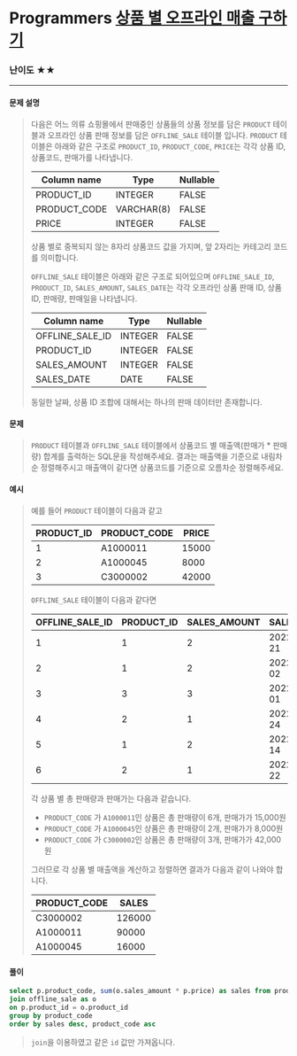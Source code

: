 # Programmers [상품 별 오프라인 매출 구하기](https://school.programmers.co.kr/learn/courses/30/lessons/131533)

### 난이도 ★★

---

#### 문제 설명

> 다음은 어느 의류 쇼핑몰에서 판매중인 상품들의 상품 정보를 담은 `PRODUCT` 테이블과 오프라인 상품 판매 정보를 담은 `OFFLINE_SALE` 테이블 입니다. `PRODUCT` 테이블은 아래와 같은 구조로 `PRODUCT_ID`, `PRODUCT_CODE`, `PRICE`는 각각 상품 ID, 상품코드, 판매가를 나타냅니다.
>
> | Column name  | Type       | Nullable |
> | ------------ | ---------- | -------- |
> | PRODUCT_ID   | INTEGER    | FALSE    |
> | PRODUCT_CODE | VARCHAR(8) | FALSE    |
> | PRICE        | INTEGER    | FALSE    |
>
> 상품 별로 중복되지 않는 8자리 상품코드 값을 가지며, 앞 2자리는 카테고리 코드를 의미합니다.
>
> `OFFLINE_SALE` 테이블은 아래와 같은 구조로 되어있으며 `OFFLINE_SALE_ID`, `PRODUCT_ID`, `SALES_AMOUNT`, `SALES_DATE`는 각각 오프라인 상품 판매 ID, 상품 ID, 판매량, 판매일을 나타냅니다.
>
> | Column name     | Type    | Nullable |
> | --------------- | ------- | -------- |
> | OFFLINE_SALE_ID | INTEGER | FALSE    |
> | PRODUCT_ID      | INTEGER | FALSE    |
> | SALES_AMOUNT    | INTEGER | FALSE    |
> | SALES_DATE      | DATE    | FALSE    |
>
> 동일한 날짜, 상품 ID 조합에 대해서는 하나의 판매 데이터만 존재합니다.

#### 문제

> `PRODUCT` 테이블과 `OFFLINE_SALE` 테이블에서 상품코드 별 매출액(판매가 * 판매량) 합계를 출력하는 SQL문을 작성해주세요. 결과는 매출액을 기준으로 내림차순 정렬해주시고 매출액이 같다면 상품코드를 기준으로 오름차순 정렬해주세요.

#### 예시

>예를 들어 `PRODUCT` 테이블이 다음과 같고
>
>| PRODUCT_ID | PRODUCT_CODE | PRICE |
>| ---------- | ------------ | ----- |
>| 1          | A1000011     | 15000 |
>| 2          | A1000045     | 8000  |
>| 3          | C3000002     | 42000 |
>
>`OFFLINE_SALE` 테이블이 다음과 같다면
>
>| OFFLINE_SALE_ID | PRODUCT_ID | SALES_AMOUNT | SALES_DATE |
>| --------------- | ---------- | ------------ | ---------- |
>| 1               | 1          | 2            | 2022-02-21 |
>| 2               | 1          | 2            | 2022-03-02 |
>| 3               | 3          | 3            | 2022-05-01 |
>| 4               | 2          | 1            | 2022-05-24 |
>| 5               | 1          | 2            | 2022-07-14 |
>| 6               | 2          | 1            | 2022-09-22 |
>
>각 상품 별 총 판매량과 판매가는 다음과 같습니다.
>
>- `PRODUCT_CODE` 가 `A1000011`인 상품은 총 판매량이 6개, 판매가가 15,000원
>- `PRODUCT_CODE` 가 `A1000045`인 상품은 총 판매량이 2개, 판매가가 8,000원
>- `PRODUCT_CODE` 가 `C3000002`인 상품은 총 판매량이 3개, 판매가가 42,000원
>
>그러므로 각 상품 별 매출액을 계산하고 정렬하면 결과가 다음과 같이 나와야 합니다.
>
>| PRODUCT_CODE | SALES  |
>| ------------ | ------ |
>| C3000002     | 126000 |
>| A1000011     | 90000  |
>| A1000045     | 16000  |

#### 풀이

```sql
select p.product_code, sum(o.sales_amount * p.price) as sales from product as p 
join offline_sale as o
on p.product_id = o.product_id
group by product_code
order by sales desc, product_code asc
```

> `join`을 이용하였고 같은 `id` 값만 가져옵니다.
